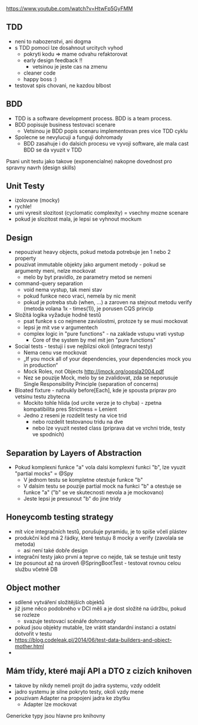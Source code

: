 https://www.youtube.com/watch?v=HtwFp5GyFMM

## TDD
- neni to nabozenstvi, ani dogma
- s TDD pomoci lze dosahnout urcitych vyhod
  - pokryti kodu => mame odvahu refaktorovat
  - early design feedback !!
    - vetsinou je jeste cas na zmenu
  - cleaner code
  - happy boss :)
- testovat spis chovani, ne kazdou blbost

## BDD
- TDD is a software development process. BDD is a team process.
- BDD popisuje business testovaci scenare
  - Vetsinou je BDD popis scenaru implementovan pres vice TDD cyklu
- Spolecne se nevylucuji a funguji dohromady
  - BDD zasahuje i do dalsich procesu ve vyvoji software, ale mala cast BDD se da vyuzit v TDD

Psani unit testu jako takove (exponencialne) nakopne dovednost pro spravny navrh (design skills)

## Unit Testy
 - izolovane (mocky)
 - rychle!
 - umi vyresit slozitost (cyclomatic complexity) = vsechny mozne scenare
 - pokud je slozitost mala, je lepsi se vyhnout mockum

## Design
- nepouzivat heavy objects, pokud metoda potrebuje jen 1 nebo 2 property
- pouzivat immutable objekty jako argument metody - pokud se argumenty meni, nelze mockovat
  - melo by byt pravidlo, ze parametry metod se nemeni
- command-query separation
  - void nema vystup, tak meni stav
  - pokud funkce neco vraci, nemela by nic menit
  - pokud je potreba stub (when, ...) a zaroven na stejnout metodu verify (metoda volana 1x - times(1)), je porusen CQS princip
- Složitá logika vyžaduje hodně testů
  - psat funkce s co nejmene zavislostmi, protoze ty se musi mockovat
  - lepsi je mit vse v argumentech
  - complex logic in "pure functions" - na zaklade vstupu vrati vystup
    - Core of the system by mel mit jen "pure functions"
- Social tests - testuji i sve nejblizsi okoli (integracni testy)
  - Nema cenu vse mockovat
  - „If you mock all of your dependencies, your dependencies mock you in production“
  - Mock Roles, not Objects http://jmock.org/oopsla2004.pdf
  - Nez se pouzije Mock, melo by se zvalidovat, zda se neporusuje Single Responsibility Principle (separation of concerns)
- Bloated fixture - nafoukly before[Each], kde je spousta priprav pro vetsinu testu zbytecna
  - Mockito tohle hlida (od urcite verze je to chyba) - zpetna kompatibilita pres Strictness = Lenient
  - Jedno z reseni je rozdelit testy na vice trid
    - nebo rozdelit testovanou tridu na dve
    - nebo lze vyuzit nested class (priprava dat ve vrchni tride, testy ve spodnich)
 
## Separation by Layers of Abstraction  
- Pokud komplexni funkce "a" vola dalsi komplexni funkci "b", lze vyuzit "partial mocks" = @Spy
  - V jednom testu se kompletne otestuje funkce "b"
  - V dalsim testu se pouzije partial mock na funkci "b" a otestuje se funkce "a" ("b" se ve skutecnosti nevola a je mockovano)
  - Jeste lepsi je presunout "b" do jine tridy
  
## Honeycomb testing strategy
- mít více integračních testů, porušuje pyramidu, je to spíše včelí plástev
- produkční kód má 2 řádky, které testuju 8 mocky a verify (zavolala se metoda)
  - asi není také dobře design
- integrační testy jako první a teprve co nejde, tak se testuje unit testy
- lze posunout až na úroveň @SpringBootTest - testovat rovnou celou službu včetně DB

## Object mother
- sdílené vytváření složitějších objektů
- již jsme něco podobného v DCI měli a je dost složité na údržbu, pokud se rozleze
  - svazuje testovací scénáře dohromady
- pokud jsou objekty mutable, lze vrátit standardní instanci a ostatní dotvořit v testu 
- https://blog.codeleak.pl/2014/06/test-data-builders-and-object-mother.html
- 

## Mám třídy, které mají API a DTO z cizích knihoven
- takove by nikdy nemeli projit do jadra systemu, vzdy oddelit
- jadro systemu je silne pokryto testy, okoli vzdy mene
- pouzivam Adapter na propojeni jadra ke zbytku
  - Adapter lze mockovat  

Genericke typy jsou hlavne pro knihovny